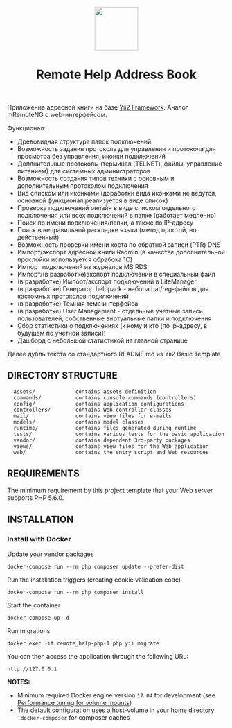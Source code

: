 <p align="center">
    <a href="https://github.com/yiisoft" target="_blank">
        <img src="https://avatars0.githubusercontent.com/u/993323" height="100px">
    </a>
    <h1 align="center">Remote Help Address Book</h1>
    <br>
</p>

Приложение адресной книги на базе [Yii2 Framework](http://www.yiiframework.com/). Аналог mRemoteNG c web-интерфейсом.

Функционал:
- Древовидная структура папок подключений
- Возможность задания протокола для управления и протокола для просмотра без управления, иконки подключений
- Доплнительные протоколы (терминал (TELNET), файлы, управление питанием) для системных администраторов
- Возможность создания типов техники с основным и дополнительным протоколом подключения
- Вид списком или иконками (доработки вида иконками не ведутся, основной функционал реализуется в виде список)
- Проверка подключений онлайн в виде списком отдельного подключения или всех подключений в папке (работает медленно)
- Поиск по имени подключения/папки, а также по IP-адресу
- Поиск в неправильной раскладке языка (метод простой, но действенный)
- Возможность проверки имени хоста по обратной записи (PTR) DNS
- Импорт/экспорт адресной книги Radmin (в качестве дополнительной прослойки используется обрабока 1С)
- Импорт подключений из журналов MS RDS
- Импорт/(в разработке)экспорт подключений в специальный файл
- (в разработке) Импорт/экспорт подключений в LiteManager
- (в разработке) Генератор helppack - набора bat/reg-файлов для кастомных протоколов подключений
- (в разработке) Темная тема интерфейса
- (в разработке) User Management - отдельные учетные записи пользователей, собственные виртуальные папки и подключения
- Сбор статистики о подключениях (к кому и кто (по ip-адресу, в будущем по учетной записи))
- Дашборд с небольшой статистикой на главной странице

Далее дубль текста со стандартного README.md из Yii2 Basic Template

DIRECTORY STRUCTURE
-------------------

      assets/             contains assets definition
      commands/           contains console commands (controllers)
      config/             contains application configurations
      controllers/        contains Web controller classes
      mail/               contains view files for e-mails
      models/             contains model classes
      runtime/            contains files generated during runtime
      tests/              contains various tests for the basic application
      vendor/             contains dependent 3rd-party packages
      views/              contains view files for the Web application
      web/                contains the entry script and Web resources



REQUIREMENTS
------------

The minimum requirement by this project template that your Web server supports PHP 5.6.0.


INSTALLATION
------------
### Install with Docker

Update your vendor packages

    docker-compose run --rm php composer update --prefer-dist
    
Run the installation triggers (creating cookie validation code)

    docker-compose run --rm php composer install    
    
Start the container

    docker-compose up -d
    
Run migrations
    
    docker exec -it remote_help-php-1 php yii migrate

You can then access the application through the following URL:

    http://127.0.0.1

**NOTES:** 
- Minimum required Docker engine version `17.04` for development (see [Performance tuning for volume mounts](https://docs.docker.com/docker-for-mac/osxfs-caching/))
- The default configuration uses a host-volume in your home directory `.docker-composer` for composer caches
